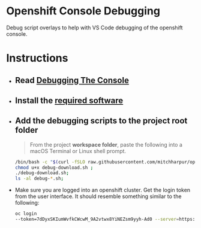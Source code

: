 # Openshift Console Debugging
Debug script overlays to help with VS Code debugging of the openshift console.


# Instructions
- ## Read [Debugging The Console](./docs/debugging/debugging-go.md)

- ## Install the [required software](install-requirements.md)
- ## Add the debugging scripts to the project root folder
  >From the project **workspace folder**, paste the following into a macOS Terminal or Linux shell prompt.
  ```sh
  /bin/bash -c "$(curl -fSLO raw.githubusercontent.com/mitchharpur/openshift-console-debugging/master/debug-download.sh)";
  chmod u+x debug-download.sh ; 
  ./debug-download.sh;
  ls -al debug-*.sh; 
  ```
  
- Make sure you are logged into an openshift cluster. Get the login token from the user interface. It should resemble something similar to the following:
  ```sh
  oc login 
  --token=7dDyxSKIumWvfkCWcwM_9A2vtwx8YiNEZsm9yyh-Ad0 --server=https://api.gitops2.devcluster.openshift.com:6443
  ```


